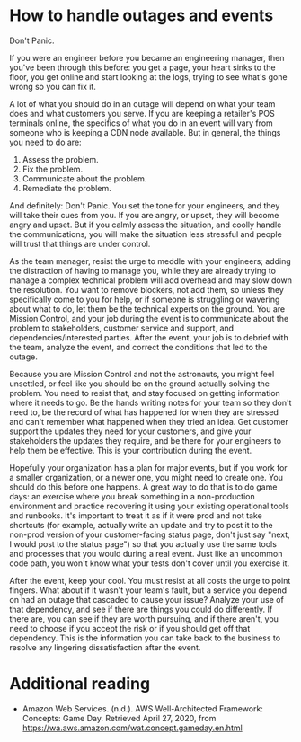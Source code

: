 # How to handle outages and events

Don't Panic.

If you were an engineer before you became an engineering manager, then you've been through
this before: you get a page, your heart sinks to the floor, you get online and start looking
at the logs, trying to see what's gone wrong so you can fix it. 

A lot of what you should do in an outage will depend on what your team does and what customers
you serve. If you are keeping a retailer's POS terminals online, the specifics of what you do
in an event will vary from someone who is keeping a CDN node available. But in general, the
things you need to do are:

1. Assess the problem.
1. Fix the problem.
1. Communicate about the problem.
1. Remediate the problem.

And definitely: Don't Panic. You set the tone for your engineers, and they will take
their cues from you. If you are angry, or upset, they will become angry and upset. But
if you calmly assess the situation, and coolly handle the communications, you will
make the situation less stressful and people will trust that things are under control.

As the team manager, resist the urge to meddle with your engineers; adding the 
distraction of having to manage you, while they are already trying to manage a
complex technical problem will add overhead and may slow down the resolution. You
want to remove blockers, not add them, so unless they specifically come to you 
for help, or if someone is struggling or wavering about what to do, let them be
the technical experts on the ground. You are Mission Control, and your job during 
the event is to communicate about the problem to stakeholders,
customer service and support, and dependencies/interested parties. After the event, 
your job is to debrief with the team, analyze the event, and correct the conditions 
that led to the outage.

Because you are Mission Control and not the astronauts, you might feel unsettled,
or feel like you should be on the ground actually solving the problem. You need to
resist that, and stay focused on getting information where it needs to go. Be the
hands writing notes for your team so they don't need to, be the record of what has
happened for when they are stressed and can't remember what happened when they tried
an idea. Get customer support the updates they need for your customers, and give
your stakeholders the updates they require, and be there for your engineers to
help them be effective. This is your contribution during the event.

Hopefully your organization has a plan for major events, but if you work for a smaller
organization, or a newer one, you might need to create one. You should do this before
one happens. A great way to do that is to do game days: an exercise where you
break something in a non-production environment and practice recovering it using your
existing operational tools and runbooks. It's important to treat it as if it were prod 
and not take shortcuts (for example, actually write an update and try to post it to
the non-prod version of your customer-facing status page,
don't just say "next, I would post to the status page") so that you actually use 
the same tools and processes that you would during a real event. Just like an
uncommon code path, you won't know what your tests don't cover until you exercise it.

After the event, keep your cool. You must resist at all costs the urge to point
fingers. What about if it wasn't your team's fault, but a service you depend on had
an outage that cascaded to cause your issue?
Analyze your use of that dependency, and see if there are things you could do 
differently. If there are, you can see if they are worth pursuing, and if there aren't,
you need to choose if you accept the risk or if you should get off that dependency.
This is the information you can take back to the business to resolve any lingering
dissatisfaction after the event.


# Additional reading

* Amazon Web Services. (n.d.). AWS Well-Architected Framework: Concepts: Game Day. Retrieved April 27, 2020, from https://wa.aws.amazon.com/wat.concept.gameday.en.html
